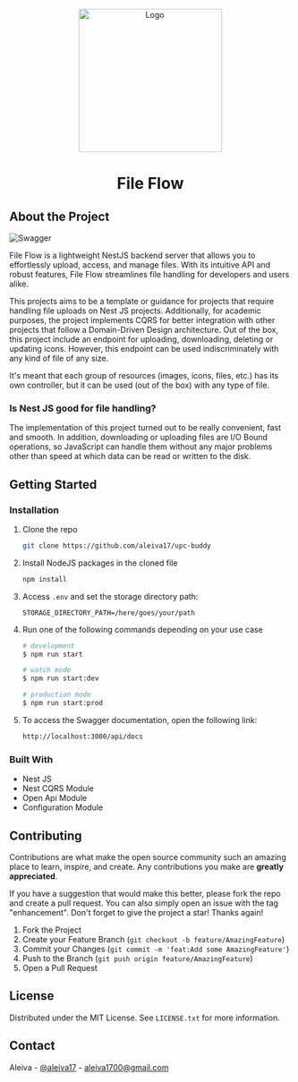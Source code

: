 <br />
<div align="center">
  <img src="https://cdn-icons-png.flaticon.com/512/3301/3301750.png" alt="Logo" width="256" height="256">
  <h1 align="center">File Flow</h1>
</div>

## About the Project

<img src="https://i.imgur.com/Vby6WHl.png" alt="Swagger">

File Flow is a lightweight NestJS backend server that allows you to effortlessly upload, access, and manage files. With its intuitive API and robust features, File Flow streamlines file handling for developers and users alike.

This projects aims to be a template or guidance for projects that require handling file uploads on Nest JS projects. Additionally, for academic purposes, the project implements CQRS for better integration with other projects that follow a Domain-Driven Design architecture. Out of the box, this project include an endpoint for uploading, downloading, deleting or updating icons. However, this endpoint can be used indiscriminately with any kind of file of any size.

It's meant that each group of resources (images, icons, files, etc.) has its own controller, but it can be used (out of the box) with any type of file.

### Is Nest JS good for file handling?
The implementation of this project turned out to be really convenient, fast and smooth. In addition, downloading or uploading files are I/O Bound operations, so JavaScript can handle them without any major problems other than speed at which data can be read or written to the disk.

<!-- GETTING STARTED -->
## Getting Started
### Installation
1. Clone the repo
   ```sh
   git clone https://github.com/aleiva17/upc-buddy
   ```
2. Install NodeJS packages in the cloned file
   ```sh
   npm install
   ```
3. Access `.env` and set the storage directory path:
   ```env
   STORAGE_DIRECTORY_PATH=/here/goes/your/path
   ```

4. Run one of the following commands depending on your use case
    ```bash
    # development
    $ npm run start
    
    # watch mode
    $ npm run start:dev
    
    # production mode
    $ npm run start:prod
    ```

5. To access the Swagger documentation, open the following link:
   ```txt
   http://localhost:3000/api/docs
   ```

### Built With
- Nest JS
- Nest CQRS Module
- Open Api Module
- Configuration Module

<!-- CONTRIBUTING -->
## Contributing

Contributions are what make the open source community such an amazing place to learn, inspire, and create. Any contributions you make are **greatly appreciated**.

If you have a suggestion that would make this better, please fork the repo and create a pull request. You can also simply open an issue with the tag "enhancement".
Don't forget to give the project a star! Thanks again!

1. Fork the Project
2. Create your Feature Branch (`git checkout -b feature/AmazingFeature`)
3. Commit your Changes (`git commit -m 'feat:Add some AmazingFeature'`)
4. Push to the Branch (`git push origin feature/AmazingFeature`)
5. Open a Pull Request

<!-- LICENSE -->
## License
Distributed under the MIT License. See `LICENSE.txt` for more information.

<!-- CONTACT -->
## Contact
Aleiva - [@aleiva17](https://github.com/aleiva17) - aleiva1700@gmail.com
<br />
